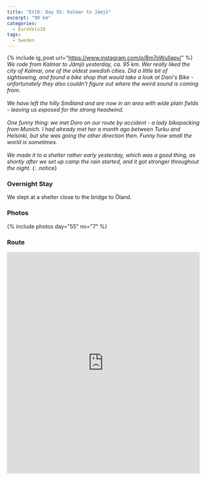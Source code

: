 ```yaml
---
title: "EV10: Day 55: Kalmar to Jämjö"
excerpt: "90 km"
categories:
  - EuroVelo10
tags:
  - Sweden
---
```

{% include ig_post url="https://www.instagram.com/p/Bm7oWuIlapv/" %}
_We rode from Kalmar to Jämjö yesterday, ca. 95 km. 
Wer really liked the city of Kalmar, one of the oldest swedish cities. Did a little bit of sightseeing, and found a bike shop that would take a look at Dani's Bike - unfortunately they also couldn't figure out where the weird sound is coming from.
<br><br>
We have left the hilly Småland and are now in an area with wide plain fields - leaving us exposed for the strong headwind.
<br><br>
One funny thing: we met Doro on our route by accident - a lady bikepacking from Munich. I had already met her a month ago between Turku and Helsinki, but she was going the other direction then. Funny how small the world is sometimes.
<br><br>
We made it to a shelter rather early yesterday, which was a good thing, as shortly after we set up camp the rain started, and it got stronger throughout the night._
{: .notice}

### Overnight Stay

We slept at a shelter close to the bridge to Öland.

### Photos

{% include photos day="55" no="7" %}

### Route

<iframe src="https://www.komoot.de/tour/71203703/embed?profile=1" width="100%" height="580" frameborder="0" scrolling="no"></iframe>
